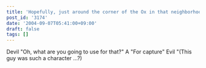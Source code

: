 ```yaml
---
title: 'Hopefully, just around the corner of the Ox in that neighborhood'
post_id: '3174'
date: '2004-09-07T05:41:00+09:00'
draft: false
tags: []
---
```


Devil "Oh, what are you going to use for that?" A "For capture" Evil "(This guy was such a character ...?)